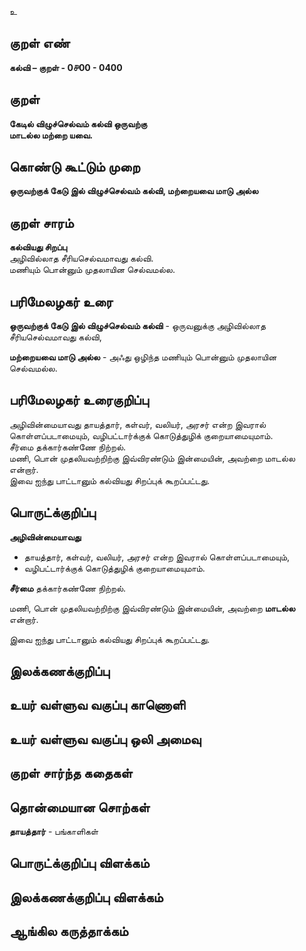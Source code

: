 உ

## குறள் எண் 

**கல்வி – குறள் - 0௪00 - 0400**  

## குறள் 

**கேடில் விழுச்செல்வம் கல்வி ஒருவற்கு  
மாடல்ல மற்றை யவை.**

## கொண்டு கூட்டும் முறை

**ஒருவற்குக் கேடு இல் விழுச்செல்வம் கல்வி, மற்றையவை மாடு அல்ல** 

## குறள் சாரம் 

**கல்வியது சிறப்பு**  
அழிவில்லாத சீரியசெல்வமாவது கல்வி.    
மணியும் பொன்னும் முதலாயின செல்வமல்ல.

## பரிமேலழகர் உரை

**ஒருவற்குக் கேடு இல் விழுச்செல்வம் கல்வி** - ஒருவனுக்கு அழிவில்லாத சீரியசெல்வமாவது கல்வி,  

**மற்றையவை மாடு அல்ல** - அஃது ஒழிந்த மணியும் பொன்னும் முதலாயின செல்வமல்ல. 

## பரிமேலழகர் உரைகுறிப்பு   

அழிவின்மையாவது  தாயத்தார், கள்வர், வலியர், அரசர் என்ற இவரால் கொள்ளப்படாமையும், வழிபட்டார்க்குக் கொடுத்துழிக் குறையாமையுமாம்.  
சீர்மை தக்கார்கண்ணே நிற்றல்.  
மணி, பொன் முதலியவற்றிற்கு இவ்விரண்டும் இன்மையின், அவற்றை மாடல்ல என்றார்.  
இவை ஐந்து பாட்டானும் கல்வியது சிறப்புக் கூறப்பட்டது.    

## பொருட்க்குறிப்பு 

**அழிவின்மையாவது**  
* தாயத்தார், கள்வர், வலியர், அரசர் என்ற இவரால் கொள்ளப்படாமையும்,  
* வழிபட்டார்க்குக் கொடுத்துழிக் குறையாமையுமாம்.  

**சீர்மை** தக்கார்கண்ணே நிற்றல்.  

மணி, பொன் முதலியவற்றிற்கு இவ்விரண்டும் இன்மையின், அவற்றை **மாடல்ல** என்றார்.  

இவை ஐந்து பாட்டானும் கல்வியது சிறப்புக் கூறப்பட்டது.    

## இலக்கணக்குறிப்பு  


## உயர் வள்ளுவ வகுப்பு காணொளி


## உயர் வள்ளுவ வகுப்பு ஒலி அமைவு 

 
## குறள் சார்ந்த கதைகள் 


## தொன்மையான சொற்கள்

**தாயத்தார்** - பங்காளிகள்  

## பொருட்க்குறிப்பு விளக்கம்


## இலக்கணக்குறிப்பு விளக்கம்


## ஆங்கில கருத்தாக்கம் 


